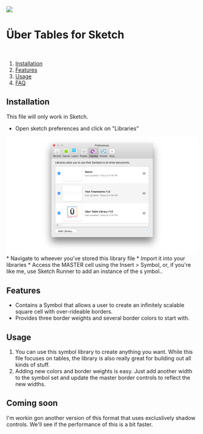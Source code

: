 <img src="./Assets/readme_header_.png">

<br />

# Über Tables for Sketch

<br />

1. [Installation](#installation)
1. [Features](#features)
1. [Usage](#usage)
1. [FAQ](#faq)

## Installation
This file will only work in Sketch. 
* Open sketch preferences and click on "Libraries"
<img src="./Assets/libraries_screen.png">
<br />
* Navigate to wheever you've stored this library file
* Import it into your libraries
* Access the MASTER cell using the Insert > Symbol, or, if you're like me, use Sketch Runner to add an instance of the s ymbol.. 

## Features
* Contains a Symbol that allows a user to create an infinitely scalable square cell with over-rideable borders.
* Provides three border weights and several border colors to start with.


## Usage
1. You can use this symbol library to create anything you want. While this file focuses on tables, the library is also really great for building out all kinds of stuff. 
2. Adding new colors and border weights is easy. Just add another width to the symbol set and update the master border controls to reflect the new widths.

## Coming soon
I'm workin gon another version of this format that uses excluslively shadow controls. We'll see if the performance of this is a bit faster. 